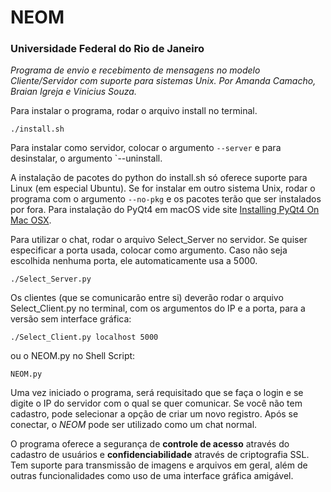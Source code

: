 # NEOM
### Universidade Federal do Rio de Janeiro

 *Programa de envio e recebimento de mensagens no modelo Cliente/Servidor com suporte para sistemas Unix.
Por Amanda Camacho, Braian Igreja e Vinicius Souza.* 

Para instalar o programa, rodar o arquivo install no terminal.
```
./install.sh
```
Para instalar como servidor, colocar o argumento `--server` e para desinstalar, o argumento `--uninstall.

A instalação de pacotes do python do install.sh só oferece suporte para Linux (em especial Ubuntu). Se for instalar em
outro sistema Unix, rodar o programa com o argumento `--no-pkg` e os pacotes terão que ser instalados por fora. Para
instalação do PyQt4 em macOS vide site 
[Installing PyQt4 On Mac OSX](https://robonobodojo.wordpress.com/2017/02/08/installing-pyqt4-on-mac-osx/).

Para utilizar o chat, rodar o arquivo Select_Server no servidor. Se quiser especificar a porta usada, colocar como 
argumento. Caso não seja escolhida nenhuma porta, ele automaticamente usa a 5000.
```
./Select_Server.py
```

Os clientes (que se comunicarão entre si) deverão rodar o arquivo Select_Client.py no terminal, com os argumentos do IP
e a porta, para a versão sem interface gráfica:
```
./Select_Client.py localhost 5000
```
ou o NEOM.py no Shell Script:
```
NEOM.py
```
Uma vez iniciado o programa, será requisitado que se faça o login e se digite o IP do servidor com o qual se quer 
comunicar. Se você não tem cadastro, pode selecionar a opção de criar um novo registro. Após se conectar, o *NEOM* pode
ser utilizado como um chat normal.

O programa oferece a segurança de **controle de acesso** através do cadastro de usuários e **confidenciabilidade** 
através de criptografia SSL. Tem suporte para transmissão de imagens e arquivos em geral, além de outras funcionalidades
como uso de uma interface gráfica amigável.
